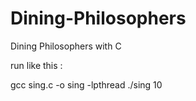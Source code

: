 # Dining-Philosophers
Dining Philosophers with C

run like this :

gcc sing.c -o sing -lpthread
./sing 10

